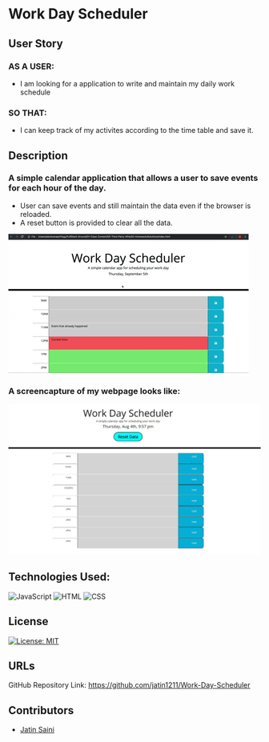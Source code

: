 
# Work Day Scheduler

## User Story
### AS A USER:
* I am looking for a application to write and maintain my daily work schedule

### SO THAT:
* I can keep track of my activites according to the time table and save it.



## Description
### A simple calendar application that allows a user to save events for each hour of the day.
* User can save events and still maintain the data even if the browser is reloaded.
* A reset button is provided to clear all the data.


![alt text](./assets/images/05-third-party-apis-homework-demo.gif)


### A screencapture of my webpage looks like: 

![alt text](./assets/images/mycapture.JPG)



## Technologies Used:
![JavaScript](https://img.shields.io/badge/JavaScript-F7DF1E?style=for-the-badge&logo=javascript&logoColor=black)
![HTML](https://img.shields.io/badge/HTML-239120?style=for-the-badge&logo=html5&logoColor=white)
![CSS](https://img.shields.io/badge/CSS-239120?&style=for-the-badge&logo=css3&logoColor=white)

## License
[![License: MIT](https://img.shields.io/badge/License-MIT-yellow.svg)](https://opensource.org/licenses/MIT)


## URLs
GitHub Repository Link: https://github.com/jatin1211/Work-Day-Scheduler


## Contributors
- [Jatin Saini](https://github.com/jatin1211)




